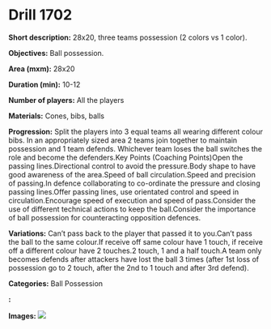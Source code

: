 # Drill 1702

**Short description:**
28x20, three teams possession (2 colors vs 1 color).

**Objectives:**
Ball possession.

**Area (mxm):**
28x20

**Duration (min):**
10-12

**Number of players:**
All the players

**Materials:**
Cones, bibs, balls

**Progression:**
Split the players into 3 equal teams all wearing different colour bibs. In an appropriately sized area 2 teams join together to maintain possession and 1 team defends. Whichever team loses the ball switches the role and become the defenders.Key Points (Coaching Points)Open the passing lines.Directional control to avoid the pressure.Body shape to have good awareness of the area.Speed of ball circulation.Speed and precision of passing.In defence collaborating to co-ordinate the pressure and closing passing lines.Offer passing lines, use orientated control and speed in circulation.Encourage speed of execution and speed of pass.Consider the use of different technical actions to keep the ball.Consider the importance of ball possession for counteracting opposition defences.

**Variations:**
Can’t pass back to the player that passed it to you.Can’t pass the ball to the same colour.If receive off same colour have 1 touch, if receive off a different colour have 2 touches.2 touch, 1 and a half touch.A team only becomes defends after attackers have lost the ball 3 times (after 1st loss of possession go to 2 touch, after the 2nd to 1 touch and after 3rd defend).

**Categories:**
Ball Possession

**:**


**Images:**
![](https://www.coachingfutsal.com/\images\99be867c-d978-4958-b79a-5ee7ba88031f_092.png)

